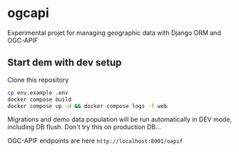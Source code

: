 # ogcapi
Experimental projet for managing geographic data with Django ORM and OGC-APIF

## Start dem with dev setup

Clone this repository

```bash
cp env.example .env
docker compose build
docker compose up -d && docker compose logs -f web
```

Migrations and demo data population will be run automatically in DEV mode, including DB flush. Don't try this on production DB...

OGC-APIF endpoints are here ```http://localhost:8001/oapif```


